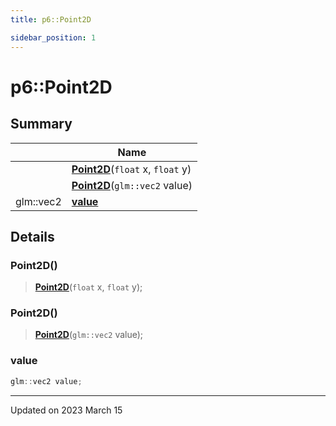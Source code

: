```yaml
---
title: p6::Point2D

sidebar_position: 1
---
```


# p6::Point2D







## Summary

|                | Name           |
| -------------- | -------------- |
| | **[Point2D](/reference/Types/point2_d#point2d)**(`float` x, `float` y) |
| | **[Point2D](/reference/Types/point2_d#point2d)**(`glm::vec2` value) |
| glm::vec2 | **[value](/reference/Types/point2_d#value)**  |

## Details


### Point2D()

> **[Point2D](/reference/Types/point2_d#point2d)**(`float` x, `float` y);



### Point2D()

> **[Point2D](/reference/Types/point2_d#point2d)**(`glm::vec2` value);





### value

```cpp
glm::vec2 value;
```


-------------------------------

Updated on 2023 March 15